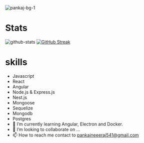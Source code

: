 
![pankaj-bg-1](https://user-images.githubusercontent.com/69034032/213911808-af41bc1f-c18a-41ab-a111-de265af5d50e.png)

# Stats
![github-stats](https://github-readme-stats.vercel.app/api?username=pank1999&show_icons=true&theme=radical)
[![GitHub Streak](https://streak-stats.demolab.com/?user=pank1999)](https://git.io/streak-stats)
<!-- [![Top Langs](https://github-readme-stats.vercel.app/api/top-langs/?username=pank1999)](https://github.com/anuraghazra/github-readme-stats) -->
# skills
   - Javascript
   - React
   - Angular
   - Node.js & Express.js
   - Nest.js
   - Mongoose
   - Sequelize
   - Mongodb
   - Postgres
- 🌱 I’m currently learning Angular, Electron and Docker. 
- 💞️ I’m looking to collaborate on ...
- 📫 How to reach me contact to pankajneeeraj541@gmail.com

<!---
pank1999/pank1999 is a ✨ special ✨ repository because its `README.md` (this file) appears on your GitHub profile.
You can click the Preview link to take a look at your changes.
--->
